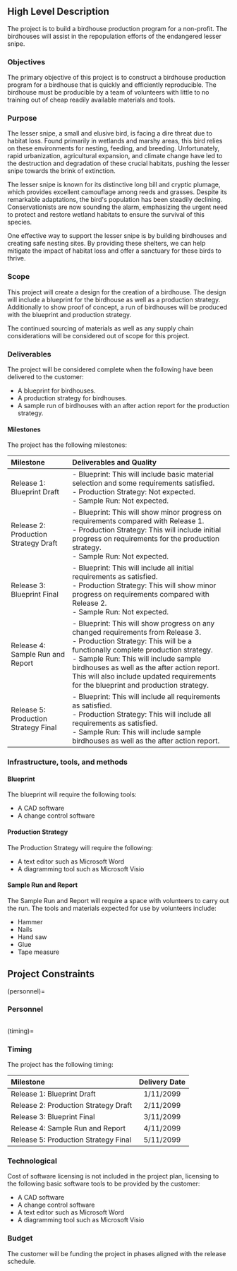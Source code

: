 ## High Level Description

The project is to build a birdhouse production program for a non-profit. The
birdhouses will assist in the repopulation efforts of the endangered lesser
snipe.

### Objectives

The primary objective of this project is to construct a birdhouse production
program for a birdhouse that is quickly and efficiently reproducible. The
birdhouse must be producible by a team of volunteers with little to no training
out of cheap readily available materials and tools.

### Purpose

The lesser snipe, a small and elusive bird, is facing a dire threat due to
habitat loss. Found primarily in wetlands and marshy areas, this bird relies on
these environments for nesting, feeding, and breeding. Unfortunately, rapid
urbanization, agricultural expansion, and climate change have led to the
destruction and degradation of these crucial habitats, pushing the lesser snipe
towards the brink of extinction.

The lesser snipe is known for its distinctive long bill and cryptic plumage,
which provides excellent camouflage among reeds and grasses. Despite its
remarkable adaptations, the bird's population has been steadily declining.
Conservationists are now sounding the alarm, emphasizing the urgent need to
protect and restore wetland habitats to ensure the survival of this species.

One effective way to support the lesser snipe is by building birdhouses and
creating safe nesting sites. By providing these shelters, we can help mitigate
the impact of habitat loss and offer a sanctuary for these birds to thrive.

### Scope

This project will create a design for the creation of a birdhouse. The design
will include a blueprint for the birdhouse as well as a production strategy.
Additionally to show proof of concept, a run of birdhouses will be produced with
the blueprint and production strategy.

The continued sourcing of materials as well as any supply chain considerations
will be considered out of scope for this project.

### Deliverables

The project will be considered complete when the following have been delivered
to the customer:

-   A blueprint for birdhouses.
-   A production strategy for birdhouses.
-   A sample run of birdhouses with an after action report for the production
    strategy.

#### Milestones

The project has the following milestones:

| Milestone                            | Deliverables and Quality                                                                                                                                                                                                                                                                                                                                   |
| :----------------------------------- | :--------------------------------------------------------------------------------------------------------------------------------------------------------------------------------------------------------------------------------------------------------------------------------------------------------------------------------------------------------- |
| Release 1: Blueprint Draft           | - Blueprint: This will include basic material selection and some requirements satisfied. <br/> - Production Strategy: Not expected. <br/> - Sample Run: Not expected.                                                                                                                                                                                      |
| Release 2: Production Strategy Draft | - Blueprint: This will show minor progress on requirements compared with Release 1. <br/> - Production Strategy: This will include initial progress on requirements for the production strategy. <br/> - Sample Run: Not expected.                                                                                                                         |
| Release 3: Blueprint Final           | - Blueprint: This will include all initial requirements as satisfied. <br/> - Production Strategy: This will show minor progress on requirements compared with Release 2. <br/> - Sample Run: Not expected.                                                                                                                                                |
| Release 4: Sample Run and Report     | - Blueprint: This will show progress on any changed requirements from Release 3. <br/> - Production Strategy: This will be a functionally complete production strategy. <br/> - Sample Run: This will include sample birdhouses as well as the after action report. This will also include updated requirements for the blueprint and production strategy. |
| Release 5: Production Strategy Final | - Blueprint: This will include all requirements as satisfied. <br/> - Production Strategy: This will include all requirements as satisfied. <br/> - Sample Run: This will include sample birdhouses as well as the after action report.                                                                                                                    |

### Infrastructure, tools, and methods

#### Blueprint

The blueprint will require the following tools:

-   A CAD software
-   A change control software

#### Production Strategy

The Production Strategy will require the following:

-   A text editor such as Microsoft Word
-   A diagramming tool such as Microsoft Visio

#### Sample Run and Report

The Sample Run and Report will require a space with volunteers to carry out the
run. The tools and materials expected for use by volunteers include:

-   Hammer
-   Nails
-   Hand saw
-   Glue
-   Tape measure

## Project Constraints

(personnel)=

### Personnel

```{include} ./personnel_table.md

```

(timing)=

### Timing

The project has the following timing:

| Milestone                            | Delivery Date |
| :----------------------------------- | :-----------: |
| Release 1: Blueprint Draft           |   1/11/2099   |
| Release 2: Production Strategy Draft |   2/11/2099   |
| Release 3: Blueprint Final           |   3/11/2099   |
| Release 4: Sample Run and Report     |   4/11/2099   |
| Release 5: Production Strategy Final |   5/11/2099   |

### Technological

Cost of software licensing is not included in the project plan, licensing to the
following basic software tools to be provided by the customer:

-   A CAD software
-   A change control software
-   A text editor such as Microsoft Word
-   A diagramming tool such as Microsoft Visio

### Budget

The customer will be funding the project in phases aligned with the release
schedule.

